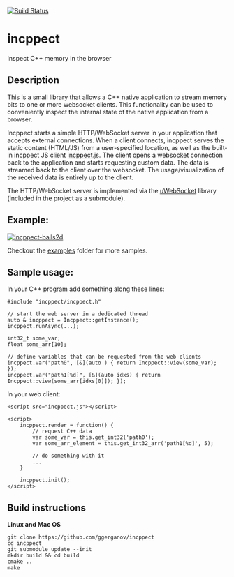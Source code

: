 [![Build Status](https://travis-ci.org/ggerganov/incppect.svg?branch=master)](https://travis-ci.org/ggerganov/incppect?branch=master)

# incppect

Inspect C++ memory in the browser

## Description

This is a small library that allows a C++ native application to stream memory bits to one or more websocket clients. This functionality can be used to conveniently inspect the internal state of the native application from a browser.

Incppect starts a simple HTTP/WebSocket server in your application that accepts external connections. When a client connects, incppect serves the static content (HTML/JS) from a user-specified location, as well as the built-in incppect JS client [incppect.js](https://github.com/ggerganov/incppect/blob/master/src/incppect.js). The client opens a websocket connection back to the application and starts requesting custom data. The data is streamed back to the client over the websocket. The usage/visualization of the received data is entirely up to the client.

The HTTP/WebSocket server is implemented via the [uWebSocket](https://github.com/uNetworking/uWebSockets) library (included in the project as a submodule).

## Example:

<a href="https://i.imgur.com/8hJSbzQ.gif" target="_blank">![incppect-balls2d](https://i.imgur.com/8hJSbzQ.gif)</a>

Checkout the [examples](https://github.com/ggerganov/incppect/tree/master/examples) folder for more samples.

## Sample usage:

In your C++ program add something along these lines:

```
#include "incppect/incppect.h"

// start the web server in a dedicated thread
auto & incppect = Incppect::getInstance();
incppect.runAsync(...);

int32_t some_var;
float some_arr[10];
    
// define variables that can be requested from the web clients
incppect.var("path0", [&](auto ) { return Incppect::view(some_var); });
incppect.var("path1[%d]", [&](auto idxs) { return Incppect::view(some_arr[idxs[0]]); });

```

In your web client:

```
<script src="incppect.js"></script>

<script>
    incppect.render = function() {
        // request C++ data
        var some_var = this.get_int32('path0');
        var some_arr_element = this.get_int32_arr('path1[%d]', 5);
        
        // do something with it
        ...
    }
    
    incppect.init();
</script>

```

## Build instructions

**Linux and Mac OS**

    git clone https://github.com/ggerganov/incppect
    cd incppect
    git submodule update --init
    mkdir build && cd build
    cmake ..
    make
